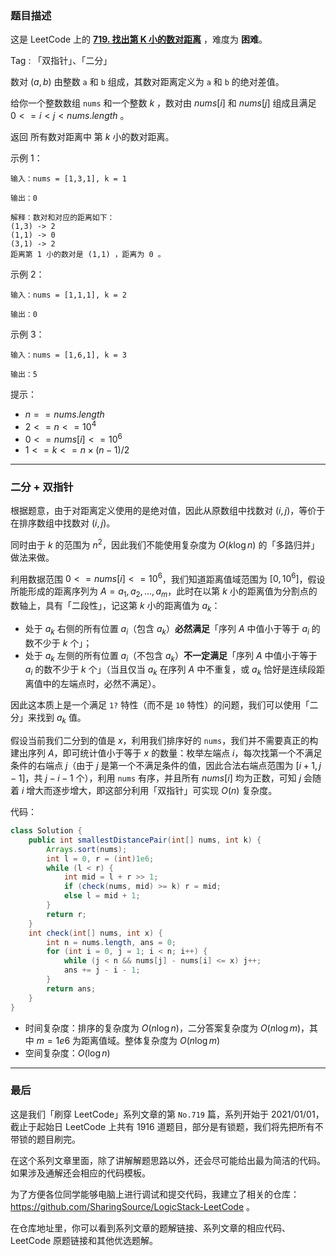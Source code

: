 ### 题目描述

这是 LeetCode 上的 **[719. 找出第 K 小的数对距离](https://leetcode.cn/problems/find-k-th-smallest-pair-distance/solution/by-ac_oier-o4if/)** ，难度为 **困难**。

Tag : 「双指针」、「二分」



数对 $(a,b)$ 由整数 `a` 和 `b` 组成，其数对距离定义为 `a` 和 `b` 的绝对差值。

给你一个整数数组 `nums` 和一个整数 $k$ ，数对由 $nums[i]$ 和 $nums[j]$ 组成且满足 $0 <= i < j < nums.length$ 。

返回 所有数对距离中 第 $k$ 小的数对距离。

示例 1：
```
输入：nums = [1,3,1], k = 1

输出：0

解释：数对和对应的距离如下：
(1,3) -> 2
(1,1) -> 0
(3,1) -> 2
距离第 1 小的数对是 (1,1) ，距离为 0 。
```
示例 2：
```
输入：nums = [1,1,1], k = 2

输出：0
```
示例 3：
```
输入：nums = [1,6,1], k = 3

输出：5
```

提示：
* $n == nums.length$
* $2 <= n <= 10^4$
* $0 <= nums[i] <= 10^6$
* $1 <= k <= n \times (n - 1) / 2$

---

### 二分 + 双指针

根据题意，由于对距离定义使用的是绝对值，因此从原数组中找数对 $(i, j)$，等价于在排序数组中找数对 $(i, j)$。

同时由于 $k$ 的范围为 $n^2$，因此我们不能使用复杂度为 $O(k\log{n})$ 的「多路归并」做法来做。

利用数据范围 $0 <= nums[i] <= 10^6$，我们知道距离值域范围为 $[0, 10^6]$，假设所能形成的距离序列为 $A = a_1, a_2, ... ,a_m$，此时在以第 $k$ 小的距离值为分割点的数轴上，具有「二段性」，记这第 $k$ 小的距离值为 $a_k$：

* 处于 $a_k$ 右侧的所有位置 $a_i$（包含 $a_k$）**必然满足**「序列 $A$ 中值小于等于 $a_i$ 的数不少于 $k$ 个」；
* 处于 $a_k$ 左侧的所有位置 $a_i$（不包含 $a_k$）**不一定满足**「序列 $A$ 中值小于等于 $a_i$ 的数不少于 $k$ 个」（当且仅当 $a_k$ 在序列 $A$ 中不重复，或 $a_k$ 恰好是连续段距离值中的左端点时，必然不满足）。

因此这本质上是一个满足 `1?` 特性（而不是 `10` 特性）的问题，我们可以使用「二分」来找到 $a_k$ 值。

假设当前我们二分到的值是 $x$，利用我们排序好的 `nums`，我们并不需要真正的构建出序列 $A$，即可统计值小于等于 $x$ 的数量：枚举左端点 $i$，每次找第一个不满足条件的右端点 $j$（由于 $j$ 是第一个不满足条件的值，因此合法右端点范围为 $[i + 1, j - 1]$，共 $j - i - 1$ 个），利用 `nums` 有序，并且所有 $nums[i]$ 均为正数，可知 $j$ 会随着 $i$ 增大而逐步增大，即这部分利用「双指针」可实现 $O(n)$ 复杂度。

代码：
```Java
class Solution {
    public int smallestDistancePair(int[] nums, int k) {
        Arrays.sort(nums);
        int l = 0, r = (int)1e6;
        while (l < r) {
            int mid = l + r >> 1;
            if (check(nums, mid) >= k) r = mid;
            else l = mid + 1;
        }
        return r;
    }
    int check(int[] nums, int x) {
        int n = nums.length, ans = 0;
        for (int i = 0, j = 1; i < n; i++) {
            while (j < n && nums[j] - nums[i] <= x) j++;
            ans += j - i - 1;
        }
        return ans;
    }
}
```
* 时间复杂度：排序的复杂度为 $O(n\log{n})$，二分答案复杂度为 $O(n\log{m})$，其中 $m = 1e6$ 为距离值域。整体复杂度为 $O(n\log{m})$
* 空间复杂度：$O(\log{n})$

---

### 最后

这是我们「刷穿 LeetCode」系列文章的第 `No.719` 篇，系列开始于 2021/01/01，截止于起始日 LeetCode 上共有 1916 道题目，部分是有锁题，我们将先把所有不带锁的题目刷完。

在这个系列文章里面，除了讲解解题思路以外，还会尽可能给出最为简洁的代码。如果涉及通解还会相应的代码模板。

为了方便各位同学能够电脑上进行调试和提交代码，我建立了相关的仓库：https://github.com/SharingSource/LogicStack-LeetCode 。

在仓库地址里，你可以看到系列文章的题解链接、系列文章的相应代码、LeetCode 原题链接和其他优选题解。

